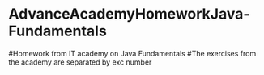 # AdvanceAcademyHomeworkJava-Fundamentals
#Homework from IT academy on Java Fundamentals
#The exercises from the academy are separated by exc number 
